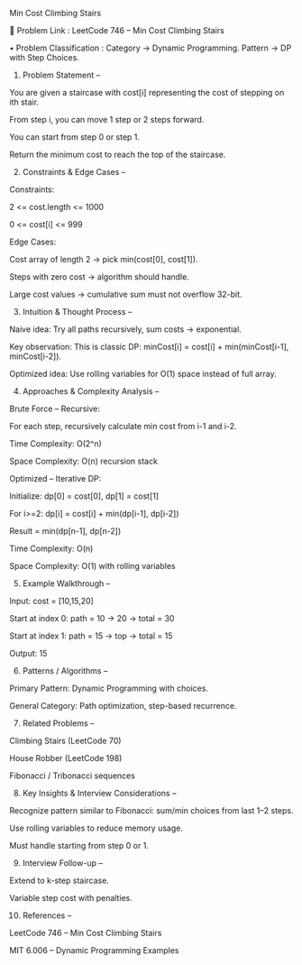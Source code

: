 Min Cost Climbing Stairs

🔗 Problem Link : LeetCode 746 – Min Cost Climbing Stairs

• Problem Classification : Category → Dynamic Programming.
Pattern → DP with Step Choices.

1. Problem Statement –

You are given a staircase with cost[i] representing the cost of stepping on ith stair.

From step i, you can move 1 step or 2 steps forward.

You can start from step 0 or step 1.

Return the minimum cost to reach the top of the staircase.

2. Constraints & Edge Cases –

Constraints:

2 <= cost.length <= 1000

0 <= cost[i] <= 999

Edge Cases:

Cost array of length 2 → pick min(cost[0], cost[1]).

Steps with zero cost → algorithm should handle.

Large cost values → cumulative sum must not overflow 32-bit.

3. Intuition & Thought Process –

Naive idea: Try all paths recursively, sum costs → exponential.

Key observation: This is classic DP: minCost[i] = cost[i] + min(minCost[i-1], minCost[i-2]).

Optimized idea: Use rolling variables for O(1) space instead of full array.

4. Approaches & Complexity Analysis –

Brute Force – Recursive:

For each step, recursively calculate min cost from i-1 and i-2.

Time Complexity: O(2^n)

Space Complexity: O(n) recursion stack

Optimized – Iterative DP:

Initialize: dp[0] = cost[0], dp[1] = cost[1]

For i>=2: dp[i] = cost[i] + min(dp[i-1], dp[i-2])

Result = min(dp[n-1], dp[n-2])

Time Complexity: O(n)

Space Complexity: O(1) with rolling variables

5. Example Walkthrough –

Input: cost = [10,15,20]

Start at index 0: path = 10 → 20 → total = 30

Start at index 1: path = 15 → top → total = 15

Output: 15

6. Patterns / Algorithms –

Primary Pattern: Dynamic Programming with choices.

General Category: Path optimization, step-based recurrence.

7. Related Problems –

Climbing Stairs (LeetCode 70)

House Robber (LeetCode 198)

Fibonacci / Tribonacci sequences

8. Key Insights & Interview Considerations –

Recognize pattern similar to Fibonacci: sum/min choices from last 1–2 steps.

Use rolling variables to reduce memory usage.

Must handle starting from step 0 or 1.

9. Interview Follow-up –

Extend to k-step staircase.

Variable step cost with penalties.

10. References –

LeetCode 746 – Min Cost Climbing Stairs

MIT 6.006 – Dynamic Programming Examples
